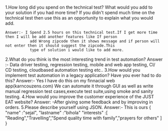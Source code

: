 1.How long did you spend on the technical test? What would you add to your solution 
  if you had more time? If you didn't spend much time on the technical test then use
  this as an opportunity to explain what you would add.

	Answer:- I Spend 2.5 hours on this technical test.If I get more time then I will be add another features like If person
               add Wrong zipcode then it shows message and if person will not enter then it should suggest the zipcode.This
               type of solution i would like to add more.

2.What do you think is the most interesting trend in test automation?
	Answer :- Data driver testing, regression testing, mobile and web app testing, CI/ CD testing, cloudbased automation 
		testing etc..
3.How would you implement test automation in a legacy application? Have you ever had to do this?
	Answer:- Yes I have do this on my finnacial web app(karncouzens.com) We can automate it through GUI as well as 
		write manual regression test cases,execute test suite,using smoke and sanity testing.
4.How would you improve the customer experience of the JUST EAT website?
	Answer: -After giving some feedback and by improving in orders.
5.Please describe yourself using JSON.
	Answer:- This is ours
 		{
		"name" :"sejal",
		"lastname" :"bihola"
		"interests" :[ 
			"Reading","Travelling","Spend quality time with family","prayers for others" ]
		}
